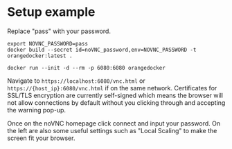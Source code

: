 # Setup example
Replace "pass" with your password.
```
export NOVNC_PASSWORD=pass
docker build --secret id=noVNC_password,env=NOVNC_PASSWORD -t orangedocker:latest . 
```

```
docker run --init -d --rm -p 6080:6080 orangedocker
```

Navigate to `https://localhost:6080/vnc.html` or `https://{host_ip}:6080/vnc.html` if on the same network. Certificates for SSL/TLS encryption are currently self-signed which means the browser will not allow connections by default without you clicking through and accepting the warning pop-up.

Once on the noVNC homepage click connect and input your password. On the left are also some useful settings such as "Local Scaling" to make the screen fit your browser.
